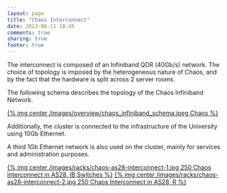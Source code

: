 ```yaml
---
layout: page
title: "Chaos Interconnect"
date: 2013-06-11 18:45
comments: true
sharing: true
footer: true
---
```


The interconnect is composed of an Infiniband QDR (40Gb/s) network.
The choice of topology is imposed by the heterogeneous nature of Chaos,
and by the fact that the hardware is split across 2 server rooms.
  
The following schema describes the topology of the Chaos Infiniband Network.
  
  
[{% img center /images/overview/chaos_infiniband_schema.jpeg Chaos %}](/images/overview/chaos_infiniband_schema.jpeg)
  
  
Additionally, the cluster is connected to the infrastructure of the University using 10Gb Ethernet.
  
A third 1Gb Ethernet network is also used on the cluster, mainly for services and administration purposes.
  
  
[{% img center /images/racks/chaos-as28-interconnect-1.jpg 250 Chaos Interconnect in AS28, IB Switches %}](/images/racks/chaos-as28-interconnect-1.jpg)
[{% img center /images/racks/chaos-as28-interconnect-2.jpg 250 Chaos Interconnect in AS28, R %}](/images/racks/chaos-as28-interconnect-2.jpg)

